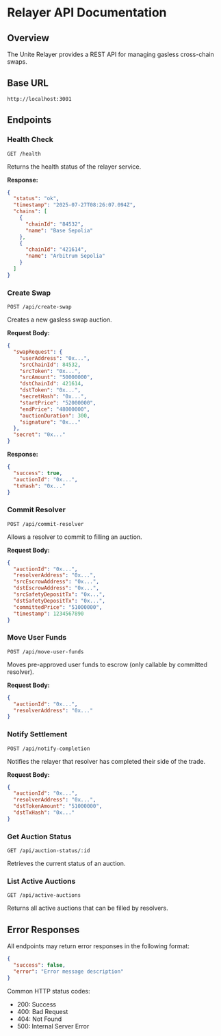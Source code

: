 # Relayer API Documentation

## Overview

The Unite Relayer provides a REST API for managing gasless cross-chain swaps.

## Base URL

```
http://localhost:3001
```

## Endpoints

### Health Check

```
GET /health
```

Returns the health status of the relayer service.

**Response:**
```json
{
  "status": "ok",
  "timestamp": "2025-07-27T08:26:07.094Z",
  "chains": [
    {
      "chainId": "84532",
      "name": "Base Sepolia"
    },
    {
      "chainId": "421614", 
      "name": "Arbitrum Sepolia"
    }
  ]
}
```

### Create Swap

```
POST /api/create-swap
```

Creates a new gasless swap auction.

**Request Body:**
```json
{
  "swapRequest": {
    "userAddress": "0x...",
    "srcChainId": 84532,
    "srcToken": "0x...",
    "srcAmount": "50000000",
    "dstChainId": 421614,
    "dstToken": "0x...",
    "secretHash": "0x...",
    "startPrice": "52000000",
    "endPrice": "48000000",
    "auctionDuration": 300,
    "signature": "0x..."
  },
  "secret": "0x..."
}
```

**Response:**
```json
{
  "success": true,
  "auctionId": "0x...",
  "txHash": "0x..."
}
```

### Commit Resolver

```
POST /api/commit-resolver
```

Allows a resolver to commit to filling an auction.

**Request Body:**
```json
{
  "auctionId": "0x...",
  "resolverAddress": "0x...",
  "srcEscrowAddress": "0x...",
  "dstEscrowAddress": "0x...",
  "srcSafetyDepositTx": "0x...",
  "dstSafetyDepositTx": "0x...",
  "committedPrice": "51000000",
  "timestamp": 1234567890
}
```

### Move User Funds

```
POST /api/move-user-funds
```

Moves pre-approved user funds to escrow (only callable by committed resolver).

**Request Body:**
```json
{
  "auctionId": "0x...",
  "resolverAddress": "0x..."
}
```

### Notify Settlement

```
POST /api/notify-completion
```

Notifies the relayer that resolver has completed their side of the trade.

**Request Body:**
```json
{
  "auctionId": "0x...",
  "resolverAddress": "0x...",
  "dstTokenAmount": "51000000",
  "dstTxHash": "0x..."
}
```

### Get Auction Status

```
GET /api/auction-status/:id
```

Retrieves the current status of an auction.

### List Active Auctions

```
GET /api/active-auctions
```

Returns all active auctions that can be filled by resolvers.

## Error Responses

All endpoints may return error responses in the following format:

```json
{
  "success": false,
  "error": "Error message description"
}
```

Common HTTP status codes:
- 200: Success
- 400: Bad Request
- 404: Not Found
- 500: Internal Server Error